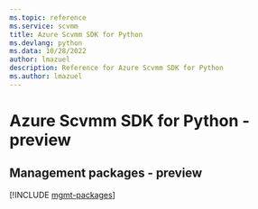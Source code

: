 ```yaml
---
ms.topic: reference
ms.service: scvmm
title: Azure Scvmm SDK for Python
ms.devlang: python
ms.data: 10/28/2022
author: lmazuel
description: Reference for Azure Scvmm SDK for Python
ms.author: lmazuel
---
```

# Azure Scvmm SDK for Python - preview

## Management packages - preview
[!INCLUDE [mgmt-packages](scvmm-mgmt-index.md)]